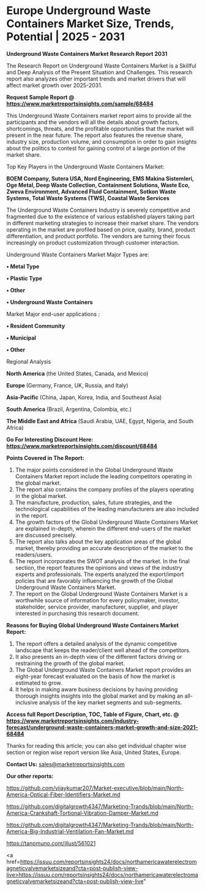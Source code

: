 # Europe Underground Waste Containers Market Size, Trends, Potential | 2025 - 2031

<strong>Underground Waste Containers Market Research Report 2031</strong>

The Research Report on Underground Waste Containers Market is a Skillful and Deep Analysis of the Present Situation and Challenges. This research report also analyzes other important trends and market drivers that will affect market growth over 2025-2031.

<strong>Request Sample Report @ <a href=https://www.marketreportsinsights.com/sample/68484>https://www.marketreportsinsights.com/sample/68484</a></strong>

This Underground Waste Containers market report aims to provide all the participants and the vendors will all the details about growth factors, shortcomings, threats, and the profitable opportunities that the market will present in the near future. The report also features the revenue share, industry size, production volume, and consumption in order to gain insights about the politics to contest for gaining control of a large portion of the market share.

Top Key Players in the Underground Waste Containers Market:

<strong>BOEM Company, Sutera USA, Nord Engineering, EMS Makina Sistemleri, Oge Metal, Deep Waste Collection, Containment Solutions, Waste Eco, Zweva Environment, Advanced Fluid Containment, Sotkon Waste Systems, Total Waste Systems (TWS), Coastal Waste Services</strong>

The Underground Waste Containers Industry is severely competitive and fragmented due to the existence of various established players taking part in different marketing strategies to increase their market share. The vendors operating in the market are profiled based on price, quality, brand, product differentiation, and product portfolio. The vendors are turning their focus increasingly on product customization through customer interaction.

Underground Waste Containers Market Major Types are:

<strong>• Metal Type

• Plastic Type

• Other

• Underground Waste Containers</strong>

Market Major end-user applications :

<strong>• Resident Community

• Municipal

• Other</strong>

Regional Analysis

</u><strong><b>North America</b></strong> (the United States, Canada, and Mexico)

<strong><b>Europe </b></strong>(Germany, France, UK, Russia, and Italy)

<strong><b>Asia-Pacific</b></strong> (China, Japan, Korea, India, and Southeast Asia)

<strong><b>South America</b></strong> (Brazil, Argentina, Colombia, etc.)

<strong><b>The Middle East and Africa</b></strong> (Saudi Arabia, UAE, Egypt, Nigeria, and South Africa)

<strong>Go For Interesting Discount Here: <a href=https://www.marketreportsinsights.com/discount/68484>https://www.marketreportsinsights.com/discount/68484</a></strong>

<strong>Points Covered in The Report:</strong>
<ol>
  <li>The major points considered in the Global Underground Waste Containers Market report include the leading competitors operating in the global market.</li>
  <li>The report also contains the company profiles of the players operating in the global market.</li>
  <li>The manufacture, production, sales, future strategies, and the technological capabilities of the leading manufacturers are also included in the report.</li>
  <li>The growth factors of the Global Underground Waste Containers Market are explained in-depth, wherein the different end-users of the market are discussed precisely.</li>
  <li>The report also talks about the key application areas of the global market, thereby providing an accurate description of the market to the readers/users.</li>
  <li>The report incorporates the SWOT analysis of the market. In the final section, the report features the opinions and views of the industry experts and professionals. The experts analyzed the export/import policies that are favorably influencing the growth of the Global Underground Waste Containers Market.</li>
  <li>The report on the Global Underground Waste Containers Market is a worthwhile source of information for every policymaker, investor, stakeholder, service provider, manufacturer, supplier, and player interested in purchasing this research document.</li>
</ol>
<strong>Reasons for Buying Global Underground Waste Containers Market Report:</strong>

<ol>
  <li>The report offers a detailed analysis of the dynamic competitive landscape that keeps the reader/client well ahead of the competitors.</li>
  <li>It also presents an in-depth view of the different factors driving or restraining the growth of the global market.</li>
  <li>The Global Underground Waste Containers Market report provides an eight-year forecast evaluated on the basis of how the market is estimated to grow.</li>
  <li>It helps in making aware business decisions by having providing thorough insights insights into the global market and by making an all-inclusive analysis of the key market segments and sub-segments.</li>
</ol>
<strong>Access full Report Description, TOC, Table of Figure, Chart, etc. @ <a href=https://www.marketreportsinsights.com/industry-forecast/underground-waste-containers-market-growth-and-size-2021-68484>https://www.marketreportsinsights.com/industry-forecast/underground-waste-containers-market-growth-and-size-2021-68484</a></strong>


Thanks for reading this article; you can also get individual chapter wise section or region wise report version like Asia, United States, Europe.

<strong>Contact Us:</strong>
sales@marketreportsinsights.com

<strong>Our other reports:</strong>

<a href=https://github.com/vijaykumar207/Market-executive/blob/main/North-America-Optical-Fiber-Identifiers-Market.md>https://github.com/vijaykumar207/Market-executive/blob/main/North-America-Optical-Fiber-Identifiers-Market.md</a>

<a href=https://github.com/digitalgrowth4347/Marketing-Trands/blob/main/North-America-Crankshaft-Tortional-Vibration-Damper-Market.md>https://github.com/digitalgrowth4347/Marketing-Trands/blob/main/North-America-Crankshaft-Tortional-Vibration-Damper-Market.md</a>

<a href=https://github.com/digitalgrowth4347/Marketing-Trands/blob/main/North-America-Big-Industrial-Ventilation-Fan-Market.md>https://github.com/digitalgrowth4347/Marketing-Trands/blob/main/North-America-Big-Industrial-Ventilation-Fan-Market.md</a>

<a href=https://tanomuno.com/illust/561021>https://tanomuno.com/illust/561021</a>

<a href=https://issuu.com/reportsinsights24/docs/northamericawaterelectromagneticvalvemarketsizeand?cta=post-publish-view-live>https://issuu.com/reportsinsights24/docs/northamericawaterelectromagneticvalvemarketsizeand?cta=post-publish-view-live</a>"
